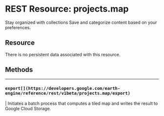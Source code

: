  
#  REST Resource: projects.map
Stay organized with collections  Save and categorize content based on your preferences. 
## Resource
There is no persistent data associated with this resource.
## Methods  
---  
### `export[](https://developers.google.com/earth-engine/reference/rest/v1beta/projects.map/export)`
|  Initiates a batch process that computes a tiled map and writes the result to Google Cloud Storage.  
